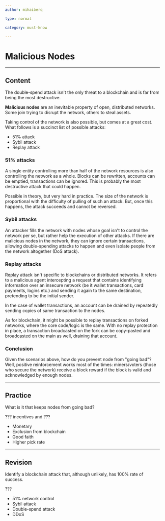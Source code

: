 ```yaml
---
author: mihaiberq

type: normal

category: must-know

---
```


# Malicious Nodes

---

## Content

The double-spend attack isn't the only threat to a blockchain and is far from being the most destructive.

**Malicious nodes** are an inevitable property of open, distributed networks. Some join trying to disrupt the network, others to steal assets.

Taking control of the network is also possible, but comes at a great cost. What follows is a succinct list of possible attacks:
- 51% attack
- Sybil attack
- Replay attack
             	

### 51% attacks

A single entity controlling more than half of the network resources is also controlling the network as a whole. Blocks can be rewritten, accounts can be emptied, transactions can be ignored. This is probably the most destructive attack that could happen.

Possible in theory, but very hard in practice. The size of the network is proportional with the difficulty of pulling of such an attack. But, once this happens, the attack succeeds and cannot be reversed.

### Sybil attacks

An attacker fills the network with nodes whose goal isn't to control the network per se, but rather help the execution of other attacks. If there are malicious nodes in the network, they can ignore certain transactions, allowing double-spending attacks to happen and even isolate people from the network altogether (DoS attack).  

### Replay attacks

Replay attack isn't specific to blockchains or distributed networks. It refers to a malicious agent intercepting a request that contains identifying information over an insecure network (be it wallet transactions, card payments, logins etc.) and sending it again to the same destination, pretending to be the initial sender.

In the case of wallet transactions, an account can be drained by repeatedly sending copies of same transaction to the nodes.

As for blockchain, it might be possible to replay transactions on forked networks, where the core code/logic is the same. With no replay protection in place, a transaction broadcasted on the fork can be copy-pasted and broadcasted on the main as well, draining that account.

### Conclusion

Given the scenarios above, how do you prevent node from "going bad"? Well, positive reinforcement works most of the times: miners/voters (those who secure the network) receive a block reward if the block is valid and acknowledged by enough nodes.

---

## Practice

What is it that keeps nodes from going bad?

??? incentives and ???

- Monetary
- Exclusion from blockchain
- Good faith
- Higher pick rate

---

## Revision

Identify a blockchain attack that, although unlikely, has 100% rate of success.

???

- 51% network control
- Sybil attack
- Double-spend attack
- DDoS
 
